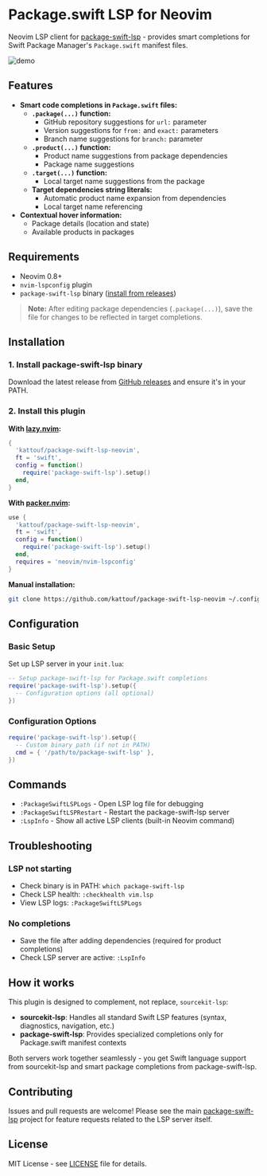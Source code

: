 # Package.swift LSP for Neovim

Neovim LSP client for [package-swift-lsp](https://github.com/kattouf/package-swift-lsp) - provides smart completions for Swift Package Manager's `Package.swift` manifest files.

![demo](https://github.com/user-attachments/assets/017d4aea-8b16-49d1-b818-6386b9d9b066)

## Features

- **Smart code completions in `Package.swift` files:**
  - **`.package(...)` function:**
    - GitHub repository suggestions for `url:` parameter
    - Version suggestions for `from:` and `exact:` parameters
    - Branch name suggestions for `branch:` parameter
  - **`.product(...)` function:**
    - Product name suggestions from package dependencies
    - Package name suggestions
  - **`.target(...)` function:**
    - Local target name suggestions from the package
  - **Target dependencies string literals:**
    - Automatic product name expansion from dependencies
    - Local target name referencing
- **Contextual hover information:**
  - Package details (location and state)
  - Available products in packages

## Requirements

- Neovim 0.8+
- `nvim-lspconfig` plugin
- `package-swift-lsp` binary ([install from releases](https://github.com/kattouf/package-swift-lsp/releases))

> **Note:** After editing package dependencies (`.package(...)`), save the file for changes to be reflected in target completions.

## Installation

### 1. Install package-swift-lsp binary

Download the latest release from [GitHub releases](https://github.com/kattouf/package-swift-lsp/releases) and ensure it's in your PATH.

### 2. Install this plugin

**With [lazy.nvim](https://github.com/folke/lazy.nvim):**
```lua
{
  'kattouf/package-swift-lsp-neovim',
  ft = 'swift',
  config = function()
    require('package-swift-lsp').setup()
  end,
}
```

**With [packer.nvim](https://github.com/wbthomason/packer.nvim):**
```lua
use {
  'kattouf/package-swift-lsp-neovim',
  ft = 'swift',
  config = function()
    require('package-swift-lsp').setup()
  end,
  requires = 'neovim/nvim-lspconfig'
}
```

**Manual installation:**
```bash
git clone https://github.com/kattouf/package-swift-lsp-neovim ~/.config/nvim/pack/plugins/start/package-swift-lsp-neovim
```

## Configuration

### Basic Setup

Set up LSP server in your `init.lua`:

```lua
-- Setup package-swift-lsp for Package.swift completions
require('package-swift-lsp').setup({
  -- Configuration options (all optional)
})
```

### Configuration Options

```lua
require('package-swift-lsp').setup({
  -- Custom binary path (if not in PATH)
  cmd = { '/path/to/package-swift-lsp' },
})
```

## Commands

- `:PackageSwiftLSPLogs` - Open LSP log file for debugging
- `:PackageSwiftLSPRestart` - Restart the package-swift-lsp server
- `:LspInfo` - Show all active LSP clients (built-in Neovim command)

## Troubleshooting

### LSP not starting
- Check binary is in PATH: `which package-swift-lsp`
- Check LSP health: `:checkhealth vim.lsp`
- View LSP logs: `:PackageSwiftLSPLogs`

### No completions
- Save the file after adding dependencies (required for product completions)
- Check LSP server are active: `:LspInfo`

## How it works

This plugin is designed to complement, not replace, `sourcekit-lsp`:

- **sourcekit-lsp**: Handles all standard Swift LSP features (syntax, diagnostics, navigation, etc.)
- **package-swift-lsp**: Provides specialized completions only for Package.swift manifest contexts

Both servers work together seamlessly - you get Swift language support from sourcekit-lsp and smart package completions from package-swift-lsp.

## Contributing

Issues and pull requests are welcome! Please see the main [package-swift-lsp](https://github.com/kattouf/package-swift-lsp) project for feature requests related to the LSP server itself.

## License

MIT License - see [LICENSE](LICENSE) file for details.
